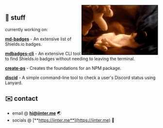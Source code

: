 <img align="right" src=".github/assets/Cat.gif" width="50%" height="50%" />

## 🥽 stuff

currently working on:

<a href="https://github.com/inttter/md-badges">**md-badges**</a> - An extensive list of Shields.io badges.

<a href="https://github.com/inttter/mdbadges-cli">**mdbadges-cli**</a> - An extensive CLI tool to find Shields.io badges without needing to leaving the terminal.

<a href="https://github.com/inttter/create-ps">**create-ps**</a> - Creates the foundations for an NPM package.

<a href="https://github.com/inttter/discid">**discid**</a> - A simple command-line tool to check a user's Discord status using Lanyard.

## ✉️ contact

* email @ [**hi@iinter.me**](mailto:hi@iinter.me) 🌏
* socials @ [**https://iinter.me**](https://iinter.me) 🔗
